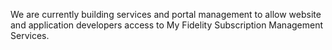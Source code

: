 <webui-data data-page-title="Subscription Management & Services" data-page-subtitle=""></webui-data>

<webui-sideimage src="https://cdn.myfi.ws/v/Vecteezy/services-flat-modern-design-illustration.svg">

We are currently building services and portal management to allow website and application developers access to My Fidelity Subscription Management Services.

</webui-sideimage>
